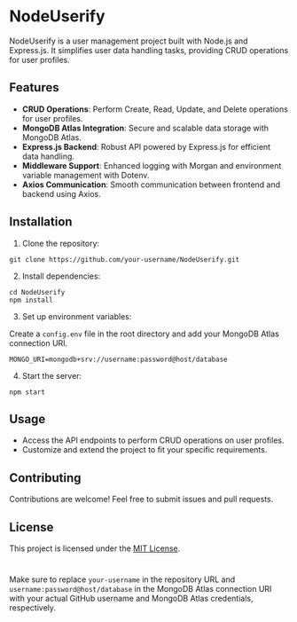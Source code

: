 # NodeUserify

NodeUserify is a user management project built with Node.js and Express.js. It simplifies user data handling tasks, providing CRUD operations for user profiles.

## Features

- **CRUD Operations**: Perform Create, Read, Update, and Delete operations for user profiles.
- **MongoDB Atlas Integration**: Secure and scalable data storage with MongoDB Atlas.
- **Express.js Backend**: Robust API powered by Express.js for efficient data handling.
- **Middleware Support**: Enhanced logging with Morgan and environment variable management with Dotenv.
- **Axios Communication**: Smooth communication between frontend and backend using Axios.

## Installation

1. Clone the repository:

```
git clone https://github.com/your-username/NodeUserify.git
```

2. Install dependencies:

```
cd NodeUserify
npm install
```

3. Set up environment variables:

Create a `config.env` file in the root directory and add your MongoDB Atlas connection URI.

```
MONGO_URI=mongodb+srv://username:password@host/database
```

4. Start the server:

```
npm start
```

## Usage

- Access the API endpoints to perform CRUD operations on user profiles.
- Customize and extend the project to fit your specific requirements.

## Contributing

Contributions are welcome! Feel free to submit issues and pull requests.

## License

This project is licensed under the [MIT License](https://opensource.org/licenses/MIT).



#
Make sure to replace `your-username` in the repository URL and `username:password@host/database` in the MongoDB Atlas connection URI with your actual GitHub username and MongoDB Atlas credentials, respectively.
